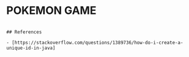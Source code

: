 # POKEMON GAME


```

## References

- [https://stackoverflow.com/questions/1389736/how-do-i-create-a-unique-id-in-java]

